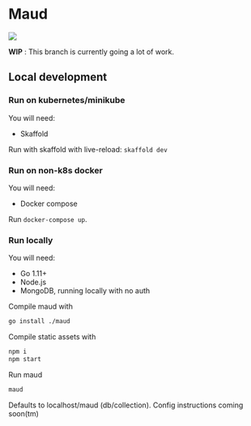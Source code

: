 # Maud

<a href="https://www.youtube.com/watch?v=hWKB1Zxg84s"><img src="https://fc07.deviantart.net/fs71/f/2014/074/7/8/maud_pie_by_aa100500-d7aaxps.png" /></a>

**WIP** : This branch is currently going a lot of work.

## Local development

### Run on kubernetes/minikube

You will need:

- Skaffold

Run with skaffold with live-reload: `skaffold dev`

### Run on non-k8s docker

You will need:

- Docker compose

Run `docker-compose up`.

### Run locally

You will need:

- Go 1.11+
- Node.js
- MongoDB, running locally with no auth

Compile maud with

```sh
go install ./maud
```

Compile static assets with

```sh
npm i
npm start
```

Run maud

```sh
maud
```

Defaults to localhost/maud (db/collection). Config instructions coming soon(tm)
